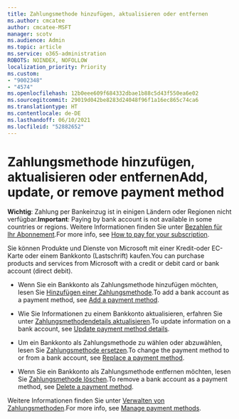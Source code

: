 ```yaml
---
title: Zahlungsmethode hinzufügen, aktualisieren oder entfernen
ms.author: cmcatee
author: cmcatee-MSFT
manager: scotv
ms.audience: Admin
ms.topic: article
ms.service: o365-administration
ROBOTS: NOINDEX, NOFOLLOW
localization_priority: Priority
ms.custom:
- "9002348"
- "4574"
ms.openlocfilehash: 12b0eee609f684332dbae1b88c5d43f550ea6e02
ms.sourcegitcommit: 29019d042be8283d24048f96f1a16ec865c74ca6
ms.translationtype: HT
ms.contentlocale: de-DE
ms.lasthandoff: 06/10/2021
ms.locfileid: "52882652"
---
```

# <a name="add-update-or-remove-payment-method"></a><span data-ttu-id="f7ac1-102">Zahlungsmethode hinzufügen, aktualisieren oder entfernen</span><span class="sxs-lookup"><span data-stu-id="f7ac1-102">Add, update, or remove payment method</span></span>

<span data-ttu-id="f7ac1-103">**Wichtig**: Zahlung per Bankeinzug ist in einigen Ländern oder Regionen nicht verfügbar.</span><span class="sxs-lookup"><span data-stu-id="f7ac1-103">**Important**: Paying by bank account is not available in some countries or regions.</span></span> <span data-ttu-id="f7ac1-104">Weitere Informationen finden Sie unter [Bezahlen für Ihr Abonnement](/microsoft-365/commerce/billing-and-payments/pay-for-your-subscription).</span><span class="sxs-lookup"><span data-stu-id="f7ac1-104">For more info, see [How to pay for your subscription](/microsoft-365/commerce/billing-and-payments/pay-for-your-subscription).</span></span> 

<span data-ttu-id="f7ac1-105">Sie können Produkte und Dienste von Microsoft mit einer Kredit-oder EC-Karte oder einem Bankkonto (Lastschrift) kaufen.</span><span class="sxs-lookup"><span data-stu-id="f7ac1-105">You can purchase products and services from Microsoft with a credit or debit card or bank account (direct debit).</span></span>

- <span data-ttu-id="f7ac1-106">Wenn Sie ein Bankkonto als Zahlungsmethode hinzufügen möchten, lesen Sie [Hinzufügen einer Zahlungsmethode](/microsoft-365/commerce/billing-and-payments/manage-payment-methods#add-a-payment-method).</span><span class="sxs-lookup"><span data-stu-id="f7ac1-106">To add a bank account as a payment method, see [Add a payment method](/microsoft-365/commerce/billing-and-payments/manage-payment-methods#add-a-payment-method).</span></span>

- <span data-ttu-id="f7ac1-107">Wie Sie Informationen zu einem Bankkonto aktualisieren, erfahren Sie unter [Zahlungsmethodendetails aktualisieren](/microsoft-365/commerce/billing-and-payments/manage-payment-methods#update-payment-method-details).</span><span class="sxs-lookup"><span data-stu-id="f7ac1-107">To update information on a bank account, see [Update payment method details](/microsoft-365/commerce/billing-and-payments/manage-payment-methods#update-payment-method-details).</span></span>

- <span data-ttu-id="f7ac1-108">Um ein Bankkonto als Zahlungsmethode zu wählen oder abzuwählen, lesen Sie [Zahlungsmethode ersetzen](/microsoft-365/commerce/billing-and-payments/manage-payment-methods#replace-a-payment-method).</span><span class="sxs-lookup"><span data-stu-id="f7ac1-108">To change the payment method to or from a bank account, see [Replace a payment method](/microsoft-365/commerce/billing-and-payments/manage-payment-methods#replace-a-payment-method).</span></span>

- <span data-ttu-id="f7ac1-109">Wenn Sie ein Bankkonto als Zahlungsmethode entfernen möchten, lesen Sie [Zahlungsmethode löschen](/microsoft-365/commerce/billing-and-payments/manage-payment-methods#delete-a-payment-method).</span><span class="sxs-lookup"><span data-stu-id="f7ac1-109">To remove a bank account as a payment method, see [Delete a payment method](/microsoft-365/commerce/billing-and-payments/manage-payment-methods#delete-a-payment-method).</span></span>

<span data-ttu-id="f7ac1-110">Weitere Informationen finden Sie unter [Verwalten von Zahlungsmethoden](/microsoft-365/commerce/billing-and-payments/manage-payment-methods).</span><span class="sxs-lookup"><span data-stu-id="f7ac1-110">For more info, see [Manage payment methods](/microsoft-365/commerce/billing-and-payments/manage-payment-methods).</span></span>
